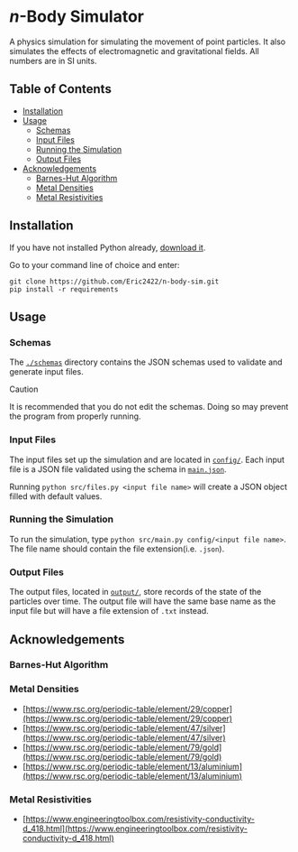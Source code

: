 # *n*-Body Simulator

A physics simulation for simulating the movement of point particles.
It also simulates the effects of electromagnetic and gravitational fields.
All numbers are in SI units.

## Table of Contents

- [Installation](#installation)
- [Usage](#usage)
  - [Schemas](#schemas)
  - [Input Files](#input-files)
  - [Running the Simulation](#running-the-simulation)
  - [Output Files](#output-files)
- [Acknowledgements](#acknowledgements)
  - [Barnes-Hut Algorithm](#barnes-hut-algorithm)
  - [Metal Densities](#metal-densities)
  - [Metal Resistivities](#metal-resistivities)

## Installation

If you have not installed Python already, [download it](https://www.python.org/downloads/).

Go to your command line of choice and enter:
```
git clone https://github.com/Eric2422/n-body-sim.git
pip install -r requirements
```

## Usage

### Schemas

The [`./schemas`](./schemas/) directory contains the JSON schemas used to validate and generate input files.

> [!Caution]
> It is recommended that you do not edit the schemas.
> Doing so may prevent the program from properly running.

### Input Files

The input files set up the simulation and are located in [`config/`](./config/).
Each input file is a JSON file validated using the schema in [`main.json`](./schemas/main.json).

Running `python src/files.py <input file name>` will create a JSON object filled with default values.

### Running the Simulation

To run the simulation, type `python src/main.py config/<input file name>`.
The file name should contain the file extension(i.e. `.json`).

### Output Files

The output files, located in [`output/`](./output/), store records of the state of the particles over time.
The output file will have the same base name as the input file but will have a file extension of `.txt` instead.

## Acknowledgements

### Barnes-Hut Algorithm

### Metal Densities

- [https://www.rsc.org/periodic-table/element/29/copper](https://www.rsc.org/periodic-table/element/29/copper)
- [https://www.rsc.org/periodic-table/element/47/silver](https://www.rsc.org/periodic-table/element/47/silver)
- [https://www.rsc.org/periodic-table/element/79/gold](https://www.rsc.org/periodic-table/element/79/gold)
- [https://www.rsc.org/periodic-table/element/13/aluminium](https://www.rsc.org/periodic-table/element/13/aluminium)

### Metal Resistivities

- [https://www.engineeringtoolbox.com/resistivity-conductivity-d_418.html](https://www.engineeringtoolbox.com/resistivity-conductivity-d_418.html)
